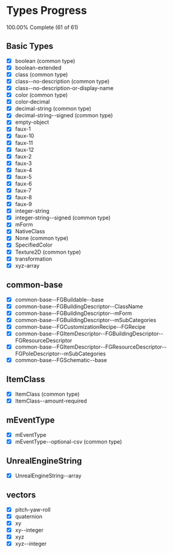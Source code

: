 # Types Progress

100.00% Complete (61 of 61)

## Basic Types

-   [x] boolean (common type)
-   [x] boolean-extended
-   [x] class (common type)
-   [x] class--no-description (common type)
-   [x] class--no-description-or-display-name
-   [x] color (common type)
-   [x] color-decimal
-   [x] decimal-string (common type)
-   [x] decimal-string--signed (common type)
-   [x] empty-object
-   [x] faux-1
-   [x] faux-10
-   [x] faux-11
-   [x] faux-12
-   [x] faux-2
-   [x] faux-3
-   [x] faux-4
-   [x] faux-5
-   [x] faux-6
-   [x] faux-7
-   [x] faux-8
-   [x] faux-9
-   [x] integer-string
-   [x] integer-string--signed (common type)
-   [x] mForm
-   [x] NativeClass
-   [x] None (common type)
-   [x] SpecifiedColor
-   [x] Texture2D (common type)
-   [x] transformation
-   [x] xyz-array

## common-base

-   [x] common-base--FGBuildable--base
-   [x] common-base--FGBuildingDescriptor--ClassName
-   [x] common-base--FGBuildingDescriptor--mForm
-   [x] common-base--FGBuildingDescriptor--mSubCategories
-   [x] common-base--FGCustomizationRecipe--FGRecipe
-   [x] common-base--FGItemDescriptor--FGBuildingDescriptor--FGResourceDescriptor
-   [x] common-base--FGItemDescriptor--FGResourceDescriptor--FGPoleDescriptor--mSubCategories
-   [x] common-base--FGSchematic--base

## ItemClass

-   [x] ItemClass (common type)
-   [x] ItemClass--amount-required

## mEventType

-   [x] mEventType
-   [x] mEventType--optional-csv (common type)

## UnrealEngineString

-   [x] UnrealEngineString--array

## vectors

-   [x] pitch-yaw-roll
-   [x] quaternion
-   [x] xy
-   [x] xy--integer
-   [x] xyz
-   [x] xyz--integer
